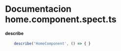 # Documentacion home.component.spect.ts

#### describe 
``` ts
    describe('HomeComponent', () => { }
```
<br/>

